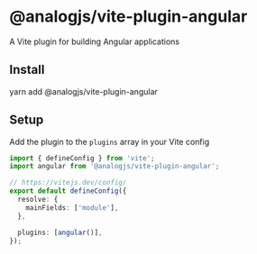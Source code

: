 # @analogjs/vite-plugin-angular

A Vite plugin for building Angular applications

## Install

yarn add @analogjs/vite-plugin-angular

## Setup

Add the plugin to the `plugins` array in your Vite config

```ts
import { defineConfig } from 'vite';
import angular from '@analogjs/vite-plugin-angular';

// https://vitejs.dev/config/
export default defineConfig({
  resolve: {
    mainFields: ['module'],
  },

  plugins: [angular()],
});
```

